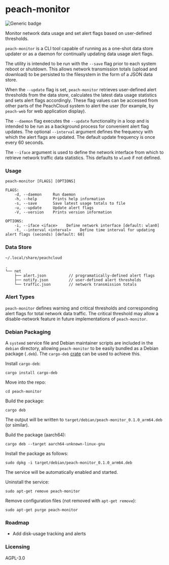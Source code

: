 # peach-monitor

![Generic badge](https://img.shields.io/badge/version-0.1.1-<COLOR>.svg)

Monitor network data usage and set alert flags based on user-defined thresholds.

`peach-monitor` is a CLI tool capable of running as a one-shot data store updater or as a daemon for continually updating data usage alert flags.

The utility is intended to be run with the `--save` flag prior to each system reboot or shutdown. This allows network transmission totals (upload and download) to be persisted to the filesystem in the form of a JSON data store.

When the `--update` flag is set, `peach-monitor` retrieves user-defined alert thresholds from the data store, calculates the latest data usage statistics and sets alert flags accordingly. These flag values can be accessed from other parts of the PeachCloud system to alert the user (for example, by `peach-web` for web application display).

The `--daemon` flag executes the `--update` functionality in a loop and is intended to be run as a background process for convenient alert flag updates. The optional `--interval` argument defines the frequency with which the alert flags are updated. The default update frequency is once every 60 seconds.

The `--iface` argument is used to define the network interface from which to retrieve network traffic data statistics. This defaults to `wlan0` if not defined.

### Usage

`peach-monitor [FLAGS] [OPTIONS]`

```
FLAGS:
    -d, --daemon     Run daemon
    -h, --help       Prints help information
    -s, --save       Save latest usage totals to file
    -u, --update     Update alert flags
    -V, --version    Prints version information

OPTIONS:
    -i, --iface <iface>    Define network interface [default: wlan0]
    -t, --interval <interval>    Define time interval for updating alert flags (seconds) [default: 60]
```

### Data Store

`~/.local/share/peachcloud`

```
.
└── net
    ├── alert.json          // programatically-defined alert flags
    ├── notify.json         // user-defined alert thresholds
    └── traffic.json        // network transmission totals
```

### Alert Types

`peach-monitor` defines warning and critical thresholds and corresponding alert flags for total network data traffic. The critical threshold may allow a disable-network feature in future implementations of `peach-monitor`.

### Debian Packaging

A `systemd` service file and Debian maintainer scripts are included in the `debian` directory, allowing `peach-monitor` to be easily bundled as a Debian package (`.deb`). The `cargo-deb` [crate](https://crates.io/crates/cargo-deb) can be used to achieve this.

Install `cargo-deb`:

`cargo install cargo-deb`

Move into the repo:

`cd peach-monitor`

Build the package:

`cargo deb`

The output will be written to `target/debian/peach-monitor_0.1.0_arm64.deb` (or similar).

Build the package (aarch64):

`cargo deb --target aarch64-unknown-linux-gnu`

Install the package as follows:

`sudo dpkg -i target/debian/peach-monitor_0.1.0_arm64.deb`

The service will be automatically enabled and started.

Uninstall the service:

`sudo apt-get remove peach-monitor`

Remove configuration files (not removed with `apt-get remove`):

`sudo apt-get purge peach-monitor`

### Roadmap

- Add disk-usage tracking and alerts  

### Licensing

AGPL-3.0
